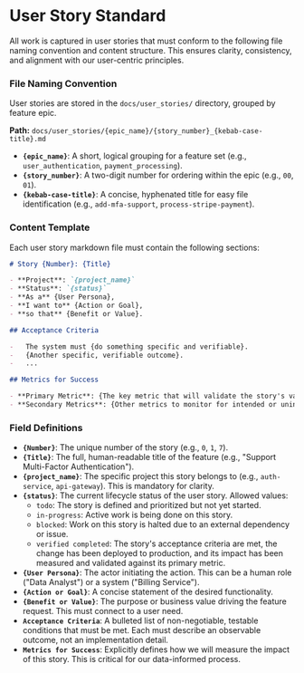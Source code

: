 # User Story Standard

All work is captured in user stories that must conform to the following file naming convention and content structure. This ensures clarity, consistency, and alignment with our user-centric principles.

### File Naming Convention

User stories are stored in the `docs/user_stories/` directory, grouped by feature epic.

**Path:** `docs/user_stories/{epic_name}/{story_number}_{kebab-case-title}.md`

-   **`{epic_name}`**: A short, logical grouping for a feature set (e.g., `user_authentication`, `payment_processing`).
-   **`{story_number}`**: A two-digit number for ordering within the epic (e.g., `00`, `01`).
-   **`{kebab-case-title}`**: A concise, hyphenated title for easy file identification (e.g., `add-mfa-support`, `process-stripe-payment`).

### Content Template

Each user story markdown file must contain the following sections:

```markdown
# Story {Number}: {Title}

- **Project**: `{project_name}`
- **Status**: `{status}`
- **As a** {User Persona},
- **I want to** {Action or Goal},
- **so that** {Benefit or Value}.

## Acceptance Criteria

-   The system must {do something specific and verifiable}.
-   {Another specific, verifiable outcome}.
-   ...

## Metrics for Success

- **Primary Metric**: {The key metric that will validate the story's value} (e.g., "5% decrease in Change Failure Rate", "10% increase in successful user signups").
- **Secondary Metrics**: {Other metrics to monitor for intended or unintended consequences}.
```

### Field Definitions

-   **`{Number}`**: The unique number of the story (e.g., `0`, `1`, `7`).
-   **`{Title}`**: The full, human-readable title of the feature (e.g., "Support Multi-Factor Authentication").
-   **`{project_name}`**: The specific project this story belongs to (e.g., `auth-service`, `api-gateway`). This is mandatory for clarity.
-   **`{status}`**: The current lifecycle status of the user story. Allowed values:
    -   `todo`: The story is defined and prioritized but not yet started.
    -   `in-progress`: Active work is being done on this story.
    -   `blocked`: Work on this story is halted due to an external dependency or issue.
    -   `verified completed`: The story's acceptance criteria are met, the change has been deployed to production, and its impact has been measured and validated against its primary metric.
-   **`{User Persona}`**: The actor initiating the action. This can be a human role ("Data Analyst") or a system ("Billing Service").
-   **`{Action or Goal}`**: A concise statement of the desired functionality.
-   **`{Benefit or Value}`**: The purpose or business value driving the feature request. This must connect to a user need.
-   **`Acceptance Criteria`**: A bulleted list of non-negotiable, testable conditions that must be met. Each must describe an observable outcome, not an implementation detail.
-   **`Metrics for Success`**: Explicitly defines how we will measure the impact of this story. This is critical for our data-informed process.
